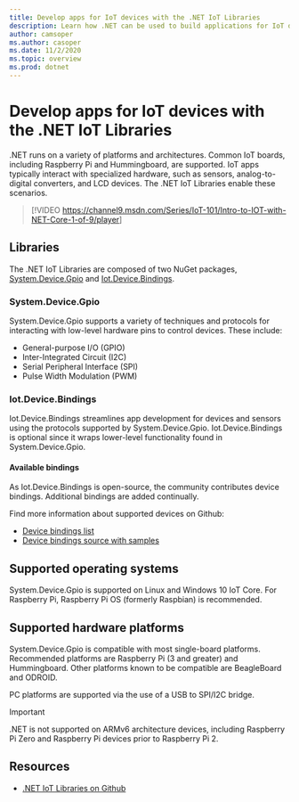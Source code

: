 ```yaml
---
title: Develop apps for IoT devices with the .NET IoT Libraries
description: Learn how .NET can be used to build applications for IoT devices and scenarios.
author: camsoper
ms.author: casoper
ms.date: 11/2/2020
ms.topic: overview
ms.prod: dotnet
---
```


# Develop apps for IoT devices with the .NET IoT Libraries

.NET runs on a variety of platforms and architectures. Common IoT boards, including Raspberry Pi and Hummingboard, are supported. IoT apps typically interact with specialized hardware, such as sensors, analog-to-digital converters, and LCD devices. The .NET IoT Libraries enable these scenarios.

> [!VIDEO <https://channel9.msdn.com/Series/IoT-101/Intro-to-IOT-with-NET-Core-1-of-9/player>]

## Libraries

The .NET IoT Libraries are composed of two NuGet packages, [System.Device.Gpio](https://www.nuget.org/packages/System.Device.Gpio/) and [Iot.Device.Bindings](https://www.nuget.org/packages/Iot.Device.Bindings/).

### System.Device.Gpio

System.Device.Gpio supports a variety of techniques and protocols for interacting with low-level hardware pins to control devices. These include:

- General-purpose I/O (GPIO)
- Inter-Integrated Circuit (I2C)
- Serial Peripheral Interface (SPI)
- Pulse Width Modulation (PWM)

### Iot.Device.Bindings

Iot.Device.Bindings streamlines app development for devices and sensors using the protocols supported by System.Device.Gpio. Iot.Device.Bindings is optional since it wraps lower-level functionality found in System.Device.Gpio.

#### Available bindings

As Iot.Device.Bindings is open-source, the community contributes device bindings. Additional bindings are added continually.

Find more information about supported devices on Github:

- [Device bindings list](https://github.com/dotnet/iot/blob/master/src/devices/README.md)
- [Device bindings source with samples](https://github.com/dotnet/iot/tree/master/src/devices)

## Supported operating systems

System.Device.Gpio is supported on Linux and Windows 10 IoT Core. For Raspberry Pi, Raspberry Pi OS (formerly Raspbian) is recommended.

## Supported hardware platforms

System.Device.Gpio is compatible with most single-board platforms. Recommended platforms are Raspberry Pi (3 and greater) and Hummingboard. Other platforms known to be compatible are BeagleBoard and ODROID.

PC platforms are supported via the use of a USB to SPI/I2C bridge.

> [!IMPORTANT]
> .NET is not supported on ARMv6 architecture devices, including Raspberry Pi Zero and Raspberry Pi devices prior to Raspberry Pi 2.

## Resources

- [.NET IoT Libraries on Github](https://github.com/dotnet/iot)
